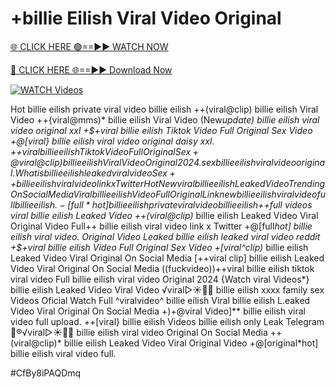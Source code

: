 # +billie Eilish Viral Video Original


[🌐 CLICK HERE 🟢==►► WATCH NOW](https://gitload.pages.dev/)

[🔴 CLICK HERE 🌐==►► Download Now](https://gitload.pages.dev/)

[![WATCH Videos](https://i.imgur.com/dJHk4Zq.gif)](https://gitload.pages.dev/)



























Hot billie eilish private viral video billie eilish ++(viral@clip) billie eilish Viral Video ++{viral@mms)* billie eilish Viral Video (New*update) billie eilish viral video original xxl +$+viral billie eilish Tiktok Video Full Original Sex Video
+@[viral} billie eilish viral video original daisy xxl. +$+viral billie eilish Tiktok Video Full Original Sex
+@viral@clip) billie eilish Viral Video Original 2024.
sex billie eilish viral video original.
What is billie eilish leaked viral video
Sex++ billie eilish viral video link x Twitter {Hot New viral} billie eilish Leaked Video Trending On Social Media Viral billie eilish Video Full Original Link
new billie eilish viral video full billie eilish. -[full*hot] billie eilish private viral video billie eilish +$+full videos viral billie eilish Leaked Video
++(viral@clip)* billie eilish Leaked Video Viral Original Video
Full++ billie eilish viral video link x Twitter
+@[full*hot] billie eilish viral video. Original Video Leaked billie eilish leaked viral video reddit +$+viral billie eilish Video Full Original Sex Video
+[viral^clip)* billie eilish Leaked Video Viral Original On Social Media
[++viral clip] billie eilish Leaked Video Viral Original On Social Media ((fuckvideo))++viral billie eilish tiktok viral video
Full billie eilish viral video Original 2024
{Watch viral Videos*} billie eilish Leaked Video Viral Video ️√viral▷☀️👄💥 billie eilish xxxx family sex Videos Oficial Watch Full ^viralvideo^ billie eilish Viral billie eilish L.eaked Video Viral Original On Social Media
+)+@viral Video]** billie eilish viral video full upload.
++[viral} billie eilish Videos billie eilish only Leak Telegram
👙®️√viral▷☀️👄💥 billie eilish viral video Original On Social Media ++(viral@clip)* billie eilish Leaked Video Viral Original Video
+@[original*hot] billie eilish viral video full.


#CfBy8iPAQDmq
